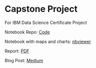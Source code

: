 # Capstone Project
For IBM Data Science Certificate Project

Notebook Repo: [Code](https://github.com/harrisyang611/Coursera_Capstone/blob/master/Capstone_Project_Battle_of_Neighbour_Final_Peoject.ipynb)

Notebook with maps and charts: [nbviewer](https://nbviewer.jupyter.org/github/harrisyang611/Coursera_Capstone/blob/master/Capstone_Project_Battle_of_Neighbour_Final_Peoject.ipynb)

Report: [PDF](https://github.com/harrisyang611/Coursera_Capstone/blob/master/Report.pdf)

Blog Post: [Medium](https://medium.com/@hadesyang14/where-to-open-a-new-barbershop-in-toronto-137f5b3b573b)
